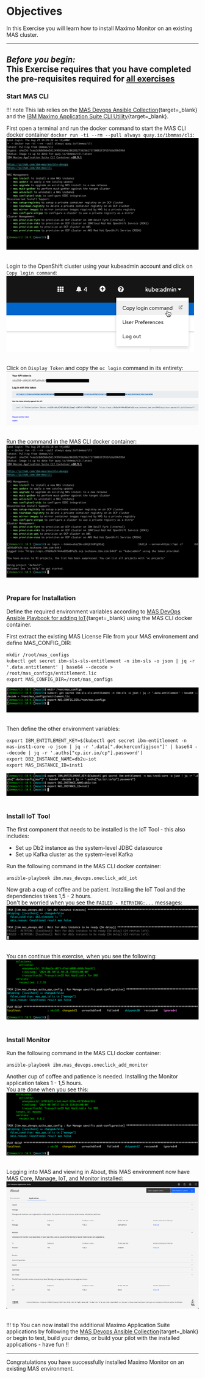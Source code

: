 # Objectives
In this Exercise you will learn how to install Maximo Monitor on an existing MAS cluster.

---
*Before you begin:*  
This Exercise requires that you have completed the pre-requisites required for [all exercises](prereqs.md)
---

### Start MAS CLI

!!! note
    This lab relies on the [MAS Devops Ansible Collection](https://ibm-mas.github.io/ansible-devops/){target=_blank} and the [IBM Maximo Application Suite CLI Utility](https://ibm-mas.github.io/cli/){target=_blank}.</br>

First open a terminal and run the docker command to start the MAS CLI docker container `docker run -ti --rm --pull always quay.io/ibmmas/cli`:</br>
![MAS CLI](img/install_monitor_01.png)</br></br>

Login to the OpenShift cluster using your kubeadmin account and click on `Copy login command`:</br>
![OCP Login Command](img/install_monitor_02.png)</br></br>

Click on `Display Token` and copy the `oc login` command in its entirety:</br>
![OCP Login Command](img/install_monitor_03.png)</br></br>

Run the command in the MAS CLI docker container:</br>
![MAS CLI](img/install_monitor_04.png)</br></br>

### Prepare for Installation

Define the required environment variables according to [MAS DevOps Ansible Playbook for adding IoT](https://ibm-mas.github.io/ansible-devops/playbooks/oneclick-iot/){target=_blank} using the MAS CLI docker container.

First extract the existing MAS License File from your MAS environement and define MAS_CONFIG_DIR:
````
mkdir /root/mas_configs
kubectl get secret ibm-sls-sls-entitlement -n ibm-sls -o json | jq -r '.data.entitlement' | base64 --decode > /root/mas_configs/entitlement.lic
export MAS_CONFIG_DIR=/root/mas_configs
````
![MAS CLI](img/install_monitor_05.png)</br></br>

Then define the other environment variables:
````
export IBM_ENTITLEMENT_KEY=$(kubectl get secret ibm-entitlement -n mas-inst1-core -o json | jq -r '.data[".dockerconfigjson"]' | base64 --decode | jq -r '.auths["cp.icr.io/cp"].password')
export DB2_INSTANCE_NAME=db2u-iot
export MAS_INSTANCE_ID=inst1
````
![MAS CLI](img/install_monitor_06.png)</br></br>

### Install IoT Tool

The first component that needs to be installed is the IoT Tool - this also includes:</br>
* Set up Db2 instance as the system-level JDBC datasource</br>
* Set up Kafka cluster as the system-level Kafka

Run the following command in the MAS CLI docker container:
````
ansible-playbook ibm.mas_devops.oneclick_add_iot
````
Now grab a cup of coffee and be patient. Installing the IoT Tool and the dependencies takes 1,5 - 2 hours.</br>
Don't be worried when you see the `FAILED - RETRYING:...` messages:</br>
![MAS CLI](img/install_monitor_07.png)</br></br>

You can continue this exercise, when you see the following:</br>
![MAS CLI](img/install_monitor_08.png)</br></br>

### Install Monitor

Run the following command in the MAS CLI docker container:
````
ansible-playbook ibm.mas_devops.oneclick_add_monitor
````
Another cup of coffee and patience is needed. Installing the Monitor application takes 1 - 1,5 hours.</br>
You are done when you see this:</br>
![MAS CLI](img/install_monitor_09.png)</br></br>

Logging into MAS and viewing in About, this MAS environment now have MAS Core, Manage, IoT, and Monitor installed:</br>
![MAS About](img/install_monitor_10.png)</br></br>


!!! tip
    You can now install the additional Maximo Application Suite applications by following the [MAS Devops Ansible Collection](https://ibm-mas.github.io/ansible-devops/){target=_blank}</br> 
    or begin to test, build your demo, or build your pilot with the installed applications - have fun !!</br>

---
Congratulations you have successfully installed Maximo Monitor on an existing MAS environment.</br>
